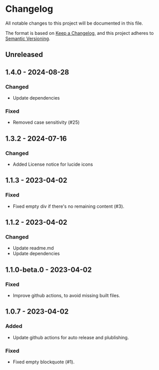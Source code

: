 # Changelog
All notable changes to this project will be documented in this file.

The format is based on [Keep a Changelog](https://keepachangelog.com/en/1.0.0/),
and this project adheres to [Semantic Versioning](https://semver.org/spec/v2.0.0.html).

## Unreleased

## 1.4.0 - 2024-08-28
### Changed
- Update dependencies

### Fixed
- Removed case sensitivity (#25)

## 1.3.2 - 2024-07-16
### Changed
- Added License notice for lucide icons

## 1.1.3 - 2023-04-02
### Fixed
- Fixed empty div if there's no remaining content (#3).

## 1.1.2 - 2023-04-02
### Changed
- Update readme.md
- Update dependencies

## 1.1.0-beta.0 - 2023-04-02
### Fixed
- Improve github actions, to avoid missing built files.

## 1.0.7 - 2023-04-02
### Added
- Update github actions for auto release and plublishing.

### Fixed
- Fixed empty blockquote (#1).

